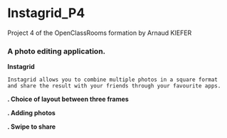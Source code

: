 # Instagrid_P4
Project 4 of the OpenClassRooms formation by Arnaud KIEFER


### A photo editing application.


**Instagrid**

    Instagrid allows you to combine multiple photos in a square format 
    and share the result with your friends through your favourite apps.

**. Choice of layout between three frames**

**. Adding photos**

**. Swipe to share**
